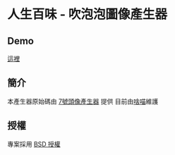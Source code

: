 # 人生百味 - 吹泡泡圖像產生器

## Demo

[這裡](https://doyouaflavor.github.io/bubbgen/)


## 簡介

本產生器原始碼由 [7號頭像產生器](https://github.com/goooooooogle/7) 提供
目前由[啥喵](https://github.com/junsuwhy)維護


## 授權

專案採用 [BSD 授權](LICENSE)
